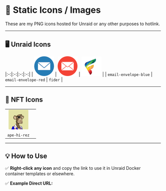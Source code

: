 # 📂 Static Icons / Images

These are my PNG icons hosted for Unraid or any other purposes to hotlink.

---

## 🖥️ Unraid Icons


|:-:|:-:|:-:|:-:|
| <a href="https://raw.githubusercontent.com/jnew00/static-icons/main/email-envelope-blue-64px.png"><img src="https://raw.githubusercontent.com/jnew00/static-icons/main/email-envelope-blue-64px.png" width="64"></a> | <a href="https://raw.githubusercontent.com/jnew00/static-icons/main/email-envelope-red-64px.png"><img src="https://raw.githubusercontent.com/jnew00/static-icons/main/email-envelope-red-64px.png" width="64"></a> | <a href="https://raw.githubusercontent.com/jnew00/static-icons/main/fider.png"><img src="https://raw.githubusercontent.com/jnew00/static-icons/main/fider.png" width="64"></a> |
| `email-envelope-blue` | `email-envelope-red` | `fider` |

---

## 🦍 NFT Icons

| | |
|:-:|:-:|
| <a href="https://raw.githubusercontent.com/jnew00/static-icons/main/ape-hi-rez.png"><img src="https://raw.githubusercontent.com/jnew00/static-icons/main/ape-hi-rez.png" width="64"></a> |
| `ape-hi-rez` |

---

## 💡 How to Use

✅ **Right-click any icon** and copy the link to use it in Unraid Docker container templates or elsewhere.

✅ **Example Direct URL:**